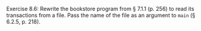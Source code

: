 Exercise 8.6: Rewrite the bookstore program from § 7.1.1 (p. 256) to read its transactions from a file. Pass the name of the file as an argument to ```main``` (§ 6.2.5, p. 218).